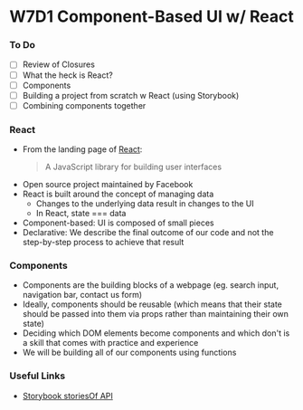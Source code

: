 # W7D1 Component-Based UI w/ React

### To Do
- [ ] Review of Closures
- [ ] What the heck is React?
- [ ] Components
- [ ] Building a project from scratch w React (using Storybook)
- [ ] Combining components together

### React
- From the landing page of [React](https://reactjs.org/):
  > A JavaScript library for building user interfaces
- Open source project maintained by Facebook
- React is built around the concept of managing data
  - Changes to the underlying data result in changes to the UI
  - In React, state === data
- Component-based: UI is composed of small pieces
- Declarative: We describe the final outcome of our code and not the step-by-step process to achieve that result

### Components
- Components are the building blocks of a webpage (eg. search input, navigation bar, contact us form)
- Ideally, components should be reusable (which means that their state should be passed into them via props rather than maintaining their own state)
- Deciding which DOM elements become components and which don't is a skill that comes with practice and experience
- We will be building all of our components using functions

### Useful Links
- [Storybook storiesOf API](https://storybook.js.org/docs/formats/storiesof-api/)

